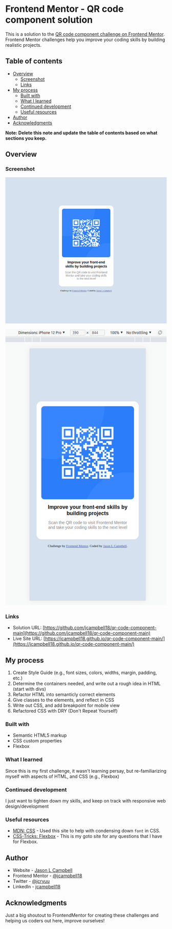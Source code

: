 # Frontend Mentor - QR code component solution

This is a solution to the [QR code component challenge on Frontend Mentor](https://www.frontendmentor.io/challenges/qr-code-component-iux_sIO_H). Frontend Mentor challenges help you improve your coding skills by building realistic projects. 

## Table of contents

- [Overview](#overview)
  - [Screenshot](#screenshot)
  - [Links](#links)
- [My process](#my-process)
  - [Built with](#built-with)
  - [What I learned](#what-i-learned)
  - [Continued development](#continued-development)
  - [Useful resources](#useful-resources)
- [Author](#author)
- [Acknowledgments](#acknowledgments)

**Note: Delete this note and update the table of contents based on what sections you keep.**

## Overview

### Screenshot

![My Solution: Desktop View](./design/My-Solution-Desktop-View.png)

![My Solution: Mobile View](./design/My-Solution-Mobile-View.png)

### Links

- Solution URL: [https://github.com/jcampbell18/qr-code-component-main](https://github.com/jcampbell18/qr-code-component-main)
- Live Site URL: [https://jcampbell18.github.io/qr-code-component-main/](https://jcampbell18.github.io/qr-code-component-main/)

## My process
 
1. Create Style Guide (e.g., font sizes, colors, widths, margin, padding, etc.)
2. Determine the containers needed, and write out a rough idea in HTML (start with divs)
3. Refactor HTML into semanticly correct elements
4. Give classes to the elements, and reflect in CSS
5. Write out CSS, and add breakpoint for mobile view
6. Refactored CSS with DRY (Don't Repeat Yourself)

### Built with

- Semantic HTML5 markup
- CSS custom properties
- Flexbox

### What I learned

Since this is my first challenge, it wasn't learning persay, but re-familiarizing myself with aspects of HTML, and CSS (e.g., Flexbox)

### Continued development

I just want to tighten down my skills, and keep on track with responsive web design/development

### Useful resources

- [MDN: CSS](https://developer.mozilla.org/en-US/docs/Web/CSS) - Used this site to help with condensing down `font` in CSS.
- [CSS-Tricks: Flexbox](https://css-tricks.com/snippets/css/a-guide-to-flexbox/) - This is my goto site for any questions that I have for Flexbox.

## Author

- Website - [Jason L Campbell](https://jasonlcampbell.com)
- Frontend Mentor - [@jcampbell18](https://www.frontendmentor.io/profile/jcampbell18)
- Twitter - [@jcryuu](https://www.twitter.com/jcryuu)
- LinkedIn - [jcampbell18](https://www.linkedin.com/in/jcampbell18)

## Acknowledgments

Just a big shoutout to FrontendMentor for creating these challenges and helping us coders out here, improve ourselves!